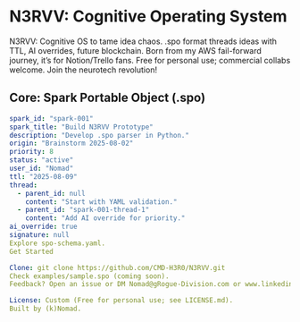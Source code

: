 # N3RVV: Cognitive Operating System

N3RVV: Cognitive OS to tame idea chaos. .spo format threads ideas with TTL, AI overrides, future blockchain. Born from my AWS fail-forward journey, it’s for Notion/Trello fans. Free for personal use; commercial collabs welcome. Join the neurotech revolution!

## Core: Spark Portable Object (.spo)
```yaml
spark_id: "spark-001"
spark_title: "Build N3RVV Prototype"
description: "Develop .spo parser in Python."
origin: "Brainstorm 2025-08-02"
priority: 8
status: "active"
user_id: "Nomad"
ttl: "2025-08-09"
thread:
  - parent_id: null
    content: "Start with YAML validation."
  - parent_id: "spark-001-thread-1"
    content: "Add AI override for priority."
ai_override: true
signature: null
Explore spo-schema.yaml.
Get Started

Clone: git clone https://github.com/CMD-H3R0/N3RVV.git
Check examples/sample.spo (coming soon).
Feedback? Open an issue or DM Nomad@gRogue-Division.com or www.linkedin.com/in/justinlawarre!

License: Custom (Free for personal use; see LICENSE.md).
Built by (k)Nomad.
